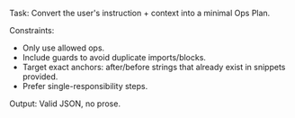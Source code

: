Task: Convert the user's instruction + context into a minimal Ops Plan.

Constraints:
- Only use allowed ops.
- Include guards to avoid duplicate imports/blocks.
- Target exact anchors: after/before strings that already exist in snippets provided.
- Prefer single-responsibility steps.

Output: Valid JSON, no prose.
